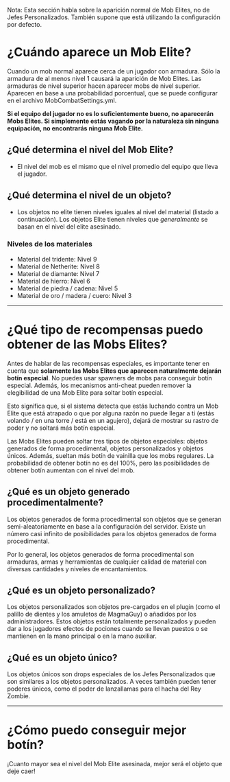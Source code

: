 Nota: Esta sección habla sobre la aparición normal de Mob Elites, no de Jefes Personalizados. También supone que está utilizando la configuración por defecto.

# ¿Cuándo aparece un Mob Elite?

Cuando un mob normal aparece cerca de un jugador con armadura. Sólo la armadura de al menos nivel 1 causará la aparición de Mob Elites. Las armaduras de nivel superior hacen aparecer mobs de nivel superior.
<br> Aparecen en base a una probabilidad porcentual, que se puede configurar en el archivo MobCombatSettings.yml.

**Si el equipo del jugador no es lo suficientemente bueno, no aparecerán Mobs Elites. Si simplemente estás vagando por la naturaleza sin ninguna equipación, no encontrarás ninguna Mob Elite.**

## ¿Qué determina el nivel del Mob Elite?

* El nivel del mob es el mismo que el nivel promedio del equipo que lleva el jugador.

## ¿Qué determina el nivel de un objeto?

* Los objetos no elite tienen niveles iguales al nivel del material (listado a continuación). Los objetos Elite tienen niveles que *generalmente* se basan en el nivel del elite asesinado.

### Niveles de los materiales
* Material del tridente: Nivel 9
* Material de Netherite: Nivel 8
* Material de diamante: Nivel 7
* Material de hierro: Nivel 6
* Material de piedra / cadena: Nivel 5
* Material de oro / madera / cuero: Nivel 3

***

# ¿Qué tipo de recompensas puedo obtener de las Mobs Elites?
Antes de hablar de las recompensas especiales, es importante tener en cuenta que **solamente las Mobs Elites que aparecen naturalmente dejarán botín especial**. No puedes usar spawners de mobs para conseguir botín especial. Además, los mecanismos anti-cheat pueden remover la elegibilidad de una Mob Elite para soltar botín especial.

Esto significa que, si el sistema detecta que estás luchando contra un Mob Elite que está atrapado o que por alguna razón no puede llegar a ti (estás volando / en una torre / está en un agujero), dejará de mostrar su rastro de poder y no soltará más botín especial.

Las Mobs Elites pueden soltar tres tipos de objetos especiales: objetos generados de forma procedimental, objetos personalizados y objetos únicos. Además, sueltan más botín de vainilla que los mobs regulares. La probabilidad de obtener botín no es del 100%, pero las posibilidades de obtener botín aumentan con el nivel del mob.

## ¿Qué es un objeto generado procedimentalmente?
Los objetos generados de forma procedimental son objetos que se generan semi-aleatoriamente en base a la configuración del servidor. Existe un número casi infinito de posibilidades para los objetos generados de forma procedimental.

Por lo general, los objetos generados de forma procedimental son armaduras, armas y herramientas de cualquier calidad de material con diversas cantidades y niveles de encantamientos.

## ¿Qué es un objeto personalizado?
Los objetos personalizados son objetos pre-cargados en el plugin (como el palillo de dientes y los amuletos de MagmaGuy) o añadidos por los administradores. Estos objetos están totalmente personalizados y pueden dar a los jugadores efectos de pociones cuando se llevan puestos o se mantienen en la mano principal o en la mano auxiliar.

## ¿Qué es un objeto único?
Los objetos únicos son drops especiales de los Jefes Personalizados que son similares a los objetos personalizados. A veces también pueden tener poderes únicos, como el poder de lanzallamas para el hacha del Rey Zombie.

***

# ¿Cómo puedo conseguir mejor botín?
¡Cuanto mayor sea el nivel del Mob Elite asesinada, mejor será el objeto que deje caer!

